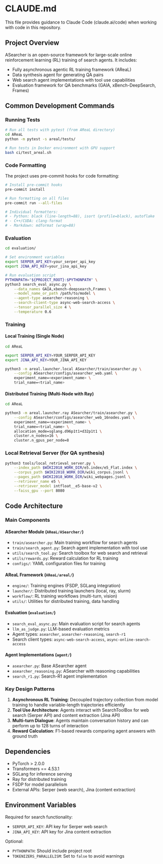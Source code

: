 # CLAUDE.md

This file provides guidance to Claude Code (claude.ai/code) when working with code in this repository.

## Project Overview

ASearcher is an open-source framework for large-scale online reinforcement learning (RL) training of search agents. It includes:
- Fully asynchronous agentic RL training framework (AReaL)
- Data synthesis agent for generating QA pairs
- Web search agent implementations with tool use capabilities
- Evaluation framework for QA benchmarks (GAIA, xBench-DeepSearch, Frames)

## Common Development Commands

### Running Tests
```bash
# Run all tests with pytest (from AReaL directory)
cd AReaL
python -m pytest -s areal/tests/

# Run tests in Docker environment with GPU support
bash ci/test_areal.sh
```

### Code Formatting
The project uses pre-commit hooks for code formatting:
```bash
# Install pre-commit hooks
pre-commit install

# Run formatting on all files
pre-commit run --all-files

# Individual formatters:
# - Python: black (line-length=88), isort (profile=black), autoflake
# - C++/CUDA: clang-format
# - Markdown: mdformat (wrap=88)
```

### Evaluation
```bash
cd evaluation/

# Set environment variables
export SERPER_API_KEY=your_serper_api_key
export JINA_API_KEY=your_jina_api_key

# Run evaluation script
PYTHONPATH="${PROJECT_ROOT}:$PYTHONPATH" \
python3 search_eval_async.py \
    --data_names GAIA,xbench-deepsearch,Frames \
    --model_name_or_path /path/to/model \
    --agent-type asearcher-reasoning \
    --search-client-type async-web-search-access \
    --tensor_parallel_size 4 \
    --temperature 0.6
```

### Training

#### Local Training (Single Node)
```bash
cd AReaL

export SERPER_API_KEY=YOUR_SERPER_API_KEY
export JINA_API_KEY=YOUR_JINA_API_KEY

python3 -m areal.launcher.local ASearcher/train/asearcher.py \
    --config ASearcher/configs/asearcher_web.yaml \
    experiment_name=<experiment_name> \
    trial_name=<trial_name>
```

#### Distributed Training (Multi-Node with Ray)
```bash
cd AReaL

python3 -m areal.launcher.ray ASearcher/train/asearcher.py \
    --config ASearcher/configs/asearcher_web_16nodes.yaml \
    experiment_name=<experiment_name> \
    trial_name=<trial_name> \
    allocation_mode=sglang.d96p1t1+d32p1t1 \
    cluster.n_nodes=16 \
    cluster.n_gpus_per_node=8
```

### Local Retrieval Server (for QA synthesis)
```bash
python3 tools/local_retrieval_server.py \
    --index_path $WIKI2018_WORK_DIR/e5.index/e5_Flat.index \
    --corpus_path $WIKI2018_WORK_DIR/wiki_corpus.jsonl \
    --pages_path $WIKI2018_WORK_DIR/wiki_webpages.jsonl \
    --retriever_name e5 \
    --retriever_model intfloat__e5-base-v2 \
    --faiss_gpu --port 8080
```

## Code Architecture

### Main Components

#### ASearcher Module (`AReaL/ASearcher/`)
- `train/asearcher.py`: Main training workflow for search agents
- `train/search_agent.py`: Search agent implementation with tool use
- `utils/search_tool.py`: Search toolbox for web search and retrieval
- `utils/rewards.py`: Reward calculation for RL training
- `configs/`: YAML configuration files for training

#### AReaL Framework (`AReaL/areal/`)
- `engine/`: Training engines (FSDP, SGLang integration)
- `launcher/`: Distributed training launchers (local, ray, slurm)
- `workflow/`: RL training workflows (multi-turn, vision)
- `utils/`: Utilities for distributed training, data handling

#### Evaluation (`evaluation/`)
- `search_eval_async.py`: Main evaluation script for search agents
- `llm_as_judge.py`: LLM-based evaluation metrics
- Agent types: `asearcher`, `asearcher-reasoning`, `search-r1`
- Search client types: `async-web-search-access`, `async-online-search-access`

#### Agent Implementations (`agent/`)
- `asearcher.py`: Base ASearcher agent
- `asearcher_reasoning.py`: ASearcher with reasoning capabilities
- `search_r1.py`: Search-R1 agent implementation

### Key Design Patterns

1. **Asynchronous RL Training**: Decoupled trajectory collection from model training to handle variable-length trajectories efficiently
2. **Tool Use Architecture**: Agents interact with SearchToolBox for web search (Serper API) and content extraction (Jina API)
3. **Multi-turn Dialogue**: Agents maintain conversation history and can perform up to 128 turns of interaction
4. **Reward Calculation**: F1-based rewards comparing agent answers with ground truth

## Dependencies

- PyTorch > 2.0.0
- Transformers == 4.53.1
- SGLang for inference serving
- Ray for distributed training
- FSDP for model parallelism
- External APIs: Serper (web search), Jina (content extraction)

## Environment Variables

Required for search functionality:
- `SERPER_API_KEY`: API key for Serper web search
- `JINA_API_KEY`: API key for Jina content extraction

Optional:
- `PYTHONPATH`: Should include project root
- `TOKENIZERS_PARALLELISM`: Set to `false` to avoid warnings